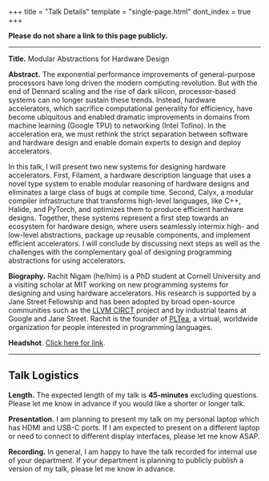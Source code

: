 +++
title = "Talk Details"
template = "single-page.html"
dont_index = true
+++

**Please do not share a link to this page publicly.**

-----

**Title.** Modular Abstractions for Hardware Design

**Abstract.**
The exponential performance improvements of general-purpose processors have long driven the modern computing revolution.
But with the end of Dennard scaling and the rise of dark silicon, processor-based systems can no longer sustain these trends.
Instead, hardware accelerators, which sacrifice computational generality for efficiency, have become ubiquitous and enabled dramatic improvements in domains from machine learning (Google TPU) to networking (Intel Tofino).
In the acceleration era, we must rethink the strict separation between software and hardware design and enable domain experts to design and deploy accelerators.

In this talk, I will present two new systems for designing hardware accelerators.
First, Filament, a hardware description language that uses a novel type system to enable modular reasoning of hardware designs and eliminates a large class of bugs at compile time.
Second, Calyx, a modular compiler infrastructure that transforms high-level languages, like C++, Halide, and PyTorch, and optimizes them to produce efficient hardware designs.
Together, these systems represent a first step towards an ecosystem for hardware design, where users seamlessly intermix high- and low-level abstractions, package up reusable components, and implement efficient accelerators.
I will conclude by discussing next steps as well as the challenges with the complementary goal of designing programming abstractions for using accelerators.


**Biography.** Rachit Nigam (he/him) is a PhD student at Cornell University and a visiting scholar at MIT working on new programming systems for designing and using hardware accelerators.
His research is supported by a Jane Street Fellowship and has been adopted by broad open-source communities such as the [LLVM CIRCT](https://circt.llvm.org) project and by industrial teams at Google and Jane Street.
Rachit is the founder of [PLTea](https://pltea.github.io/), a virtual, worldwide organization for people interested in programming languages.

**Headshot**. [Click here for link](/img/headshot.png).

-----

## Talk Logistics

**Length.** The expected length of my talk is **45-minutes** excluding questions. Please let me know in advance if you would like a shorter or longer talk.

**Presentation.** I am planning to present my talk on my personal laptop which has HDMI and USB-C ports. If I am expected to present on a different laptop or need to connect to different display interfaces, please let me know ASAP.

**Recording.** In general, I am happy to have the talk recorded for internal use of your department. If your department is planning to publicly publish a version of my talk, please let me know in advance.